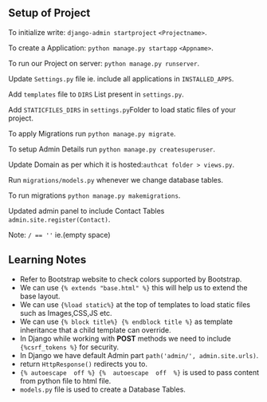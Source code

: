 ## Setup of Project
To initialize write: `django-admin startproject` `<Projectname>`.

To create a Application: `python manage.py startapp` `<Appname>`.

To run our Project on server: `python manage.py runserver`.

Update `Settings.py` file ie. include all applications in `INSTALLED_APPS`.

Add `templates` file to `DIRS` List present in `settings.py`.

Add `STATICFILES_DIRS` in `settings.py`Folder to load static files of your project.

To apply Migrations run `python manage.py migrate`. 

To setup Admin Details run `python manage.py createsuperuser`.

Update Domain as per which it is hosted:`authcat folder > views.py`.

Run `migrations/models.py` whenever we change database tables.

To run migrations `python manage.py makemigrations`.

Updated admin panel to include Contact Tables `admin.site.register(Contact)`.

Note: `/ == ''`  ie.(empty space)

## Learning Notes
- Refer to Bootstrap website to check colors supported by Bootstrap.
- We can use `{% extends "base.html" %}` this will help us to extend the base layout.
- We can use `{%load static%}` at the top of templates to load static files such as Images,CSS,JS etc.
- We can use `{% block title%} {% endblock title %}` as template inheritance that a child template can override.
- In Django while working with <b>POST</b> methods we need to include `{%csrf_tokens %}` for security.
- In Django we have default Admin part `path('admin/', admin.site.urls)`.
- return `HttpResponse()` redirects you to.
- `{% autoescape  off %} {%  autoescape  off  %}` is used to pass content from python file to html file.
- `models.py` file is used to create a Database Tables.